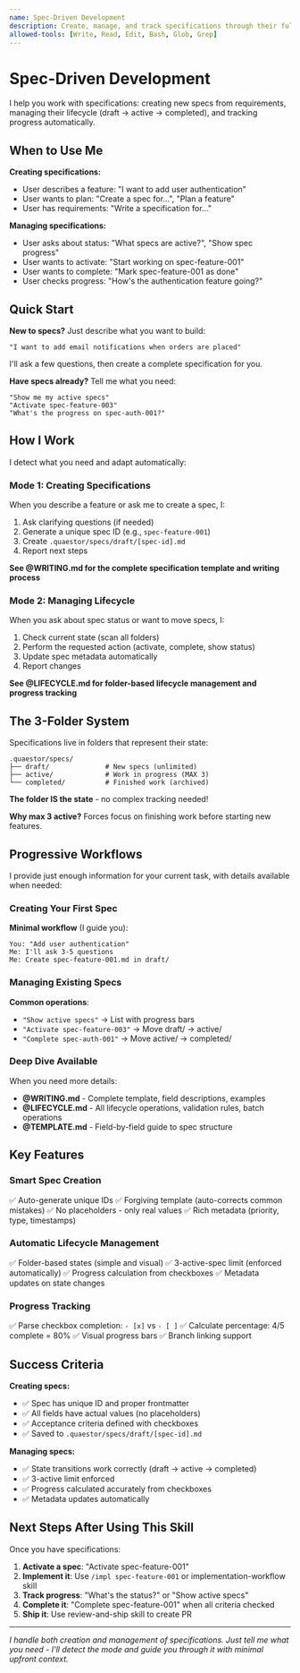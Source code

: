 ```yaml
---
name: Spec-Driven Development
description: Create, manage, and track specifications through their full lifecycle from draft to completion. Use when user wants to plan features, create specs, check progress, activate work, or complete specifications.
allowed-tools: [Write, Read, Edit, Bash, Glob, Grep]
---
```


# Spec-Driven Development

I help you work with specifications: creating new specs from requirements, managing their lifecycle (draft → active → completed), and tracking progress automatically.

## When to Use Me

**Creating specifications:**
- User describes a feature: "I want to add user authentication"
- User wants to plan: "Create a spec for...", "Plan a feature"
- User has requirements: "Write a specification for..."

**Managing specifications:**
- User asks about status: "What specs are active?", "Show spec progress"
- User wants to activate: "Start working on spec-feature-001"
- User wants to complete: "Mark spec-feature-001 as done"
- User checks progress: "How's the authentication feature going?"

## Quick Start

**New to specs?** Just describe what you want to build:
```
"I want to add email notifications when orders are placed"
```

I'll ask a few questions, then create a complete specification for you.

**Have specs already?** Tell me what you need:
```
"Show me my active specs"
"Activate spec-feature-003"
"What's the progress on spec-auth-001?"
```

## How I Work

I detect what you need and adapt automatically:

### Mode 1: Creating Specifications

When you describe a feature or ask me to create a spec, I:
1. Ask clarifying questions (if needed)
2. Generate a unique spec ID (e.g., `spec-feature-001`)
3. Create `.quaestor/specs/draft/[spec-id].md`
4. Report next steps

**See @WRITING.md for the complete specification template and writing process**

### Mode 2: Managing Lifecycle

When you ask about spec status or want to move specs, I:
1. Check current state (scan all folders)
2. Perform the requested action (activate, complete, show status)
3. Update spec metadata automatically
4. Report changes

**See @LIFECYCLE.md for folder-based lifecycle management and progress tracking**

## The 3-Folder System

Specifications live in folders that represent their state:

```
.quaestor/specs/
├── draft/              # New specs (unlimited)
├── active/             # Work in progress (MAX 3)
└── completed/          # Finished work (archived)
```

**The folder IS the state** - no complex tracking needed!

**Why max 3 active?** Forces focus on finishing work before starting new features.

## Progressive Workflows

I provide just enough information for your current task, with details available when needed:

### Creating Your First Spec

**Minimal workflow** (I guide you):
```
You: "Add user authentication"
Me: I'll ask 3-5 questions
Me: Create spec-feature-001.md in draft/
```

### Managing Existing Specs

**Common operations**:
- `"Show active specs"` → List with progress bars
- `"Activate spec-feature-003"` → Move draft/ → active/
- `"Complete spec-auth-001"` → Move active/ → completed/

### Deep Dive Available

When you need more details:
- **@WRITING.md** - Complete template, field descriptions, examples
- **@LIFECYCLE.md** - All lifecycle operations, validation rules, batch operations
- **@TEMPLATE.md** - Field-by-field guide to spec structure

## Key Features

### Smart Spec Creation
✅ Auto-generate unique IDs
✅ Forgiving template (auto-corrects common mistakes)
✅ No placeholders - only real values
✅ Rich metadata (priority, type, timestamps)

### Automatic Lifecycle Management
✅ Folder-based states (simple and visual)
✅ 3-active-spec limit (enforced automatically)
✅ Progress calculation from checkboxes
✅ Metadata updates on state changes

### Progress Tracking
✅ Parse checkbox completion: `- [x]` vs `- [ ]`
✅ Calculate percentage: 4/5 complete = 80%
✅ Visual progress bars
✅ Branch linking support

## Success Criteria

**Creating specs:**
- ✅ Spec has unique ID and proper frontmatter
- ✅ All fields have actual values (no placeholders)
- ✅ Acceptance criteria defined with checkboxes
- ✅ Saved to `.quaestor/specs/draft/[spec-id].md`

**Managing specs:**
- ✅ State transitions work correctly (draft → active → completed)
- ✅ 3-active limit enforced
- ✅ Progress calculated accurately from checkboxes
- ✅ Metadata updates automatically

## Next Steps After Using This Skill

Once you have specifications:
1. **Activate a spec**: "Activate spec-feature-001"
2. **Implement it**: Use `/impl spec-feature-001` or implementation-workflow skill
3. **Track progress**: "What's the status?" or "Show active specs"
4. **Complete it**: "Complete spec-feature-001" when all criteria checked
5. **Ship it**: Use review-and-ship skill to create PR

---

*I handle both creation and management of specifications. Just tell me what you need - I'll detect the mode and guide you through it with minimal upfront context.*
